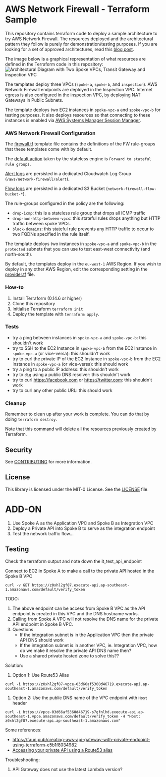 # AWS Network Firewall - Terraform Sample

This repository contains terraform code to deploy a sample architecture to try AWS Network Firewall. The resources deployed and the architectural pattern they follow is purely for demonstration/testing purposes. If you are looking for a set of approved architectures, read this [blog post](https://aws.amazon.com/blogs/networking-and-content-delivery/deployment-models-for-aws-network-firewall/).

The image below is a graphical representation of what resources are defined in the Terraform code in this repository: 
![Architectural Diagram with Two Spoke VPCs, Transit Gateway and Inspection VPC](images/anfw-terraform-sample.jpg "Architectural Diagram")

The templates deploy three VPCs (`spoke-a`, `spoke-b`, and `inspection`).
AWS Network Firewall endpoints are deployed in the Inspection VPC. 
Internet egress is also configured in the inspection VPC, by deploying NAT Gateways in Public Subnets.

The template deploys two EC2 instances in `spoke-vpc-a` and `spoke-vpc-b` for testing purposes. 
It also deploys resources so that connecting to these instances is enabled via [AWS Systems Manager Session Manager](https://docs.aws.amazon.com/systems-manager/latest/userguide/session-manager.html).

### AWS Network Firewall Configuration

The [firewall.tf](firewall.tf) template file contains the definitions of the FW rule-groups that these templates come with by default. 

The [default action](https://docs.aws.amazon.com/network-firewall/latest/developerguide/stateless-default-actions.html) taken by the stateless engine is `Forward to stateful rule groups`.

[Alert logs](https://docs.aws.amazon.com/network-firewall/latest/developerguide/logging-cw-logs.html) are persisted in a dedicated Cloudwatch Log Group (`/aws/network-firewall/alert`).

[Flow logs](https://docs.aws.amazon.com/network-firewall/latest/developerguide/logging-cw-logs.html) are persisted in a dedicated S3 Bucket (`network-firewall-flow-bucket-*`).

The rule-groups configured in the policy are the following:
- `drop-icmp`: this is a stateless rule group that drops all ICMP traffic
- `drop-non-http-between-vpcs`: this stateful rules drops anything but HTTP traffic between spoke VPCs.
- `block-domains`: this stateful rule prevents any HTTP traffic to occur to two FQDNs specified in the rule itself.

The template deploys two instances in `spoke-vpc-a` and `spoke-vpc-b` in the `protected` subnets that you can use to test east-west connectivity (and north-south).

By default, the templates deploy in the `eu-west-1` AWS Region. 
If you wish to deploy in any other AWS Region, edit the corresponding setting in the [provider.tf](provider.tf) file.

### How-to
1. Install Terraform (0.14.6 or higher)
2. Clone this repository
3. Initialise Terraform `terraform init`
4. Deploy the template with `terraform apply`. 

### Tests
- try a ping between instances in `spoke-vpc-a` and `spoke-vpc-b`: this shouldn't work
- try to SSH to the EC2 Instance in `spoke-vpc-b` from the EC2 Instance in `spoke-vpc-a` (or vice-versa): this shouldn't work
- try to curl the private IP of the EC2 Instance in `spoke-vpc-b` from the EC2 Instance in `spoke-vpc-a` (or vice-versa): this should work
- try a ping to a public IP address: this shouldn't work
- try to `dig` using a public DNS resolver: this shouldn't work
- try to curl https://facebook.com or https://twitter.com: this shouldn't work
- try to curl any other public URL: this should work

### Cleanup
Remember to clean up after your work is complete. You can do that by doing `terraform destroy`.

Note that this command will delete all the resources previously created by Terraform.

## Security

See [CONTRIBUTING](CONTRIBUTING.md#security-issue-notifications) for more information.

## License

This library is licensed under the MIT-0 License. See the [LICENSE](LICENSE) file.

# ADD-ON

1. Use Spoke A as the Application VPC and Spoke B as Integration VPC
1. Deploy a Private API into Spoke B to serve as the integration endpoint
1. Test the network traffic flow...

## Testing

Check the terraform output and note down the it_test_api_endpoint

Connect to EC2 in Spoke A to make a call to the private API hosted in the Spoke B VPC

```
curl -v GET https://z0xhl2gf87.execute-api.ap-southeast-1.amazonaws.com/default/verify_token
```

TODO:
1. The above endpoint can be access from Spoke B VPC as the API endpoint is created in this VPC and the DNS hostname works.
1. Calling from Spoke A VPC will not resolve the DNS name for the private API endpoint in Spoke B VPC.
1. Questions
   - If the integration subnet is in the Application VPC then the private API DNS should work
   - If the integration subnet is in another VPC, ie. Integration VPC, how do we make it resolve the private API DNS name then?
   - Use a shared private hosted zone to solve this??

Solution:
1. Option 1: Use Route53 Alias

```
curl -i https://z0xhl2gf87-vpce-03d66af5360d46719.execute-api.ap-southeast-1.amazonaws.com/default/verify_token
```

1. Option 2: Use the public DNS name of the VPC endpoint with `Host` header

```
curl -i https://vpce-03d66af5360d46719-s7gfnlhd.execute-api.ap-southeast-1.vpce.amazonaws.com/default/verify_token -H "Host: z0xhl2gf87.execute-api.ap-southeast-1.amazonaws.com"
```

Some references:
* https://faun.pub/creating-aws-api-gateway-with-private-endpoint-using-terraform-e5b1f8034982
* [Accessing your private API using a Route53 alias](https://docs.aws.amazon.com/apigateway/latest/developerguide/apigateway-private-api-test-invoke-url.html#apigateway-private-api-route53-alias)


Troubleshooting:
1. API Gateway does not use the latest Lambda version?
